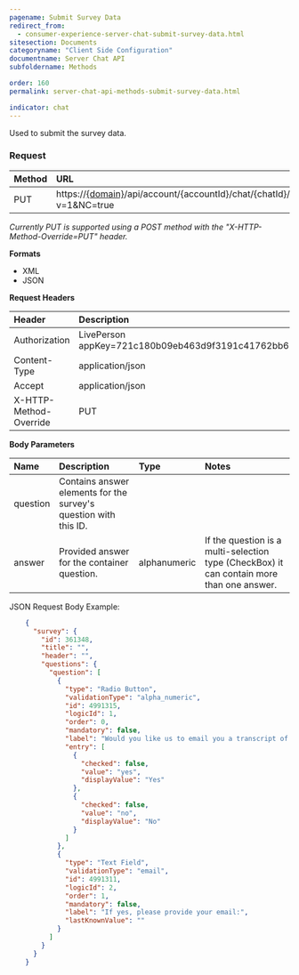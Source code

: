 ```yaml
---
pagename: Submit Survey Data
redirect_from:
  - consumer-experience-server-chat-submit-survey-data.html
sitesection: Documents
categoryname: "Client Side Configuration"
documentname: Server Chat API
subfoldername: Methods

order: 160
permalink: server-chat-api-methods-submit-survey-data.html

indicator: chat
---
```


Used to submit the survey data.

### Request

| Method | URL |
| :--- | :--- |
| PUT |  https://[{domain}](/agent-domain-domain-api.html)/api/account/{accountId}/chat/{chatId}/exitSurvey?v=1&NC=true |

*Currently PUT is supported using a POST method with the "X-HTTP-Method-Override=PUT" header.*

**Formats**

- XML
- JSON

**Request Headers**

| Header | Description |
| :--- | :--- |
| Authorization | LivePerson appKey=721c180b09eb463d9f3191c41762bb68 |
| Content-Type | application/json |
| Accept | application/json |
| X-HTTP-Method-Override | PUT |

**Body Parameters**

| Name  | Description | Type | Notes |
| :--- | :--- | :--- | :--- |
| question | Contains answer elements for the survey's question with this ID. |  |
| answer| Provided answer for the container question. | alphanumeric | If the question is a multi-selection type (CheckBox) it can contain more than one answer. |

JSON Request Body Example:

```json
    {
      "survey": {
        "id": 361348,
        "title": "",
        "header": "",
        "questions": {
          "question": [
            {
              "type": "Radio Button",
              "validationType": "alpha_numeric",
              "id": 4991315,
              "logicId": 1,
              "order": 0,
              "mandatory": false,
              "label": "Would you like us to email you a transcript of this chat?",
              "entry": [
                {
                  "checked": false,
                  "value": "yes",
                  "displayValue": "Yes"
                },
                {
                  "checked": false,
                  "value": "no",
                  "displayValue": "No"
                }
              ]
            },
            {
              "type": "Text Field",
              "validationType": "email",
              "id": 4991311,
              "logicId": 2,
              "order": 1,
              "mandatory": false,
              "label": "If yes, please provide your email:",
              "lastKnownValue": ""
            }
          ]
        }
      }
    }
```
